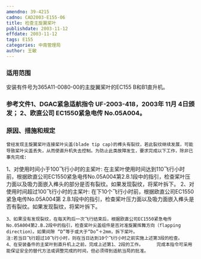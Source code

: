 ```yaml
---
amendno: 39-4215
cadno: CAD2003-E155-06
title: 检查主旋翼桨叶
publishdate: 2003-11-12
effdate: 2003-11-12
tags: E155
categories: 中南管理局
author: 王敏
---
```


### 适用范围 
安装有件号为365A11-0080-00的主旋翼桨叶的EC155 B和B1直升机。

### 参考文件1、DGAC紧急适航指令 UF-2003-418，2003年 11月 4日颁发； 2、欧直公司 EC1550紧急电传 No.05A004。

### 原因、措施和规定 
    曾经发现主旋翼桨叶连接桨叶尖盖(blade tip cap)的榫头有裂纹，若此裂纹继续发展，可能导致桨叶尖盖丢失，从而使直升机失去控制。为防止此类故障发生，要求完成以下工作，除非已事先完成: 
1、对使用时间小于100飞行小时的主桨叶: 
    在主桨叶使用时间达到110飞行小时前，根据欧直公司EC1550紧急电传No.05A004第2.B.1段中的指引，检查桨叶压力面以及吸力面嵌入榫头的部分是否有裂纹。如果发现裂纹，将桨叶拆下。 
2、对使用时间超过100飞行小时的主桨叶:     在下10个飞行小时前，根据欧直公司EC1550紧急电传No.05A004第
2.B.1段中的指引，检查桨叶压力面以及吸力面嵌入榫头是否有裂纹。如果发现裂纹，将桨叶拆下。 
  
    3、如果没有发现裂纹，在每天昀后一次飞行结束后，根据欧直公司EC1550紧急电传No.05A004第2.B.2段中的指引，检查桨叶尖盖组件是否对准旋翼挥舞方向（flapping direction）。如果间隙 “D”等于或大于“Do”＋2mm，拆下桨叶。 
    注:若当日飞行超过10飞行小时，则在当日达到10个飞行小时之前实施上述第3段的检查。     4、在安装备件的主桨叶到直升机上之前，完成上述第1、2段的工作。     完成本指令可采用能保证安全的替代方法或调整完成的时间，但必须得到适航当局的批准。
